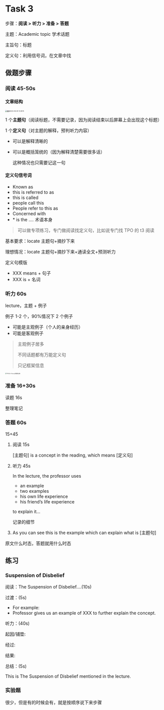 # Task 3

步骤：**阅读 > 听力 > 准备 > 答题**

主题：Academic topic 学术话题

主旨句：标题

定义句：利用信号词，在文章中找

## 做题步骤

### 阅读 45-50s

#### 文章结构

<img src="https://cdn.jsdelivr.net/gh/davidliuk/images@master/blog/%E6%88%AA%E5%B1%8F2023-06-05%2013.09.15.png" alt="截屏2023-06-05 13.09.15" style="zoom: 33%;" />

1 个**主题句**（阅读标题，不需要记录，因为阅读结束以后屏幕上会出现这个标题）

1 个**定义句**（对主题的解释，预判听力内容）

- 可以是解释清晰的

- 可以是概括笼统的（因为解释清楚需要很多话）

  这种情况也只需要记这一句

#### 定义句信号词

- Known as
- this is referred to as
- this is called
- people call this
- People refer to this as
- Concerned with
- \* is the .... 术语本身

> 可以做专项练习，专门做阅读找定义句，比如说专门找 TPO 的 t3 阅读

基本要求：locate 主题句+摘抄下来

理想情况：locate 主题句+摘抄下来+通读全文+预测听力

定义句模版

- XXX means + 句子
- XXX is + 名词

### 听力 60s

lecture，主题 + 例子

例子 1-2 个，90%情况下 2 个例子

- 可能是主观例子（个人的亲身经历）
- 可能是客观例子

> 主观例子居多
>
> 不同话题都有万能定义句
>
> 只记框架信息

<img src="https://cdn.jsdelivr.net/gh/davidliuk/images@master/blog/TPO52-4%20Fancy%E7%AD%94%E6%A1%88%E7%AC%94%E8%AE%B0%E6%96%B0.jpeg" alt="TPO52-4 Fancy答案笔记新" style="zoom:25%;" />

### 准备 16+30s

读题 16s

整理笔记

### 答题 60s

15+45

1. 阅读 15s

   [主题句] is a concept in the reading, which means [定义句]

2. 听力 45s

   In the lecture, the professor uses

   - an example
   - two examples
   - his own life experience
   - his friend’s life experience

   to explain it...

   记录的细节

3. As you can see this is the example which can explain what is [主题句]

原文什么时态，答题就用什么时态

## 练习

### Suspension of Disbelief

阅读：The Suspension of Disbelief....(10s)

过渡：(5s)

- For example:
- Professor gives us an example of XXX to further explain the concept.

听力：(40s)

起因/铺垫:

经过:

结果:

总结：(5s)

This is The Suspension of Disbelief mentioned in the lecture.

### 实验题

很少，但是有的时候会有，就是按顺序说下来步骤
